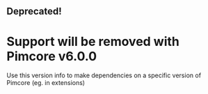 
  
  
## Deprecated! 
# Support will be removed with Pimcore v6.0.0

Use this version info to make dependencies on a specific version of Pimcore (eg. in extensions)
